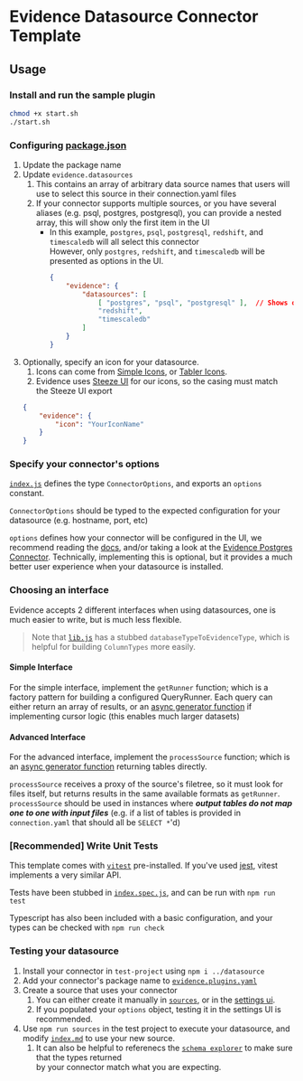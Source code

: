 # Evidence Datasource Connector Template

## Usage

### Install and run the sample plugin

```bash
chmod +x start.sh
./start.sh
```

### Configuring [package.json](./datasource/package.json)
1. Update the package name
2. Update `evidence.datasources`
    1. This contains an array of arbitrary data source names that users will use to select this source in their connection.yaml files
    2. If your connector supports multiple sources, or you have several aliases (e.g. psql, postgres, postgresql), you can provide a nested array, this will show only the first item in the UI
        - In this example, `postgres`, `psql`, `postgresql`, `redshift`, and `timescaledb` will all select this connector  
        However, only `postgres`, `redshift`, and `timescaledb` will be presented as options in the UI.
            ```json
            {
                "evidence": {
                    "datasources": [
                        [ "postgres", "psql", "postgresql" ],  // Shows only `postgres` in the UI
                        "redshift",
                        "timescaledb"
                    ]
                }
            }
            ```
3. Optionally, specify an icon for your datasource.
    1. Icons can come from [Simple Icons](https://simpleicons.org/), or [Tabler Icons](https://tabler-icons.io/).
    2. Evidence uses [Steeze UI](https://github.com/steeze-ui/icons#icon-packs) for our icons, so the casing must match  
        the Steeze UI export
   ```json
   {
       "evidence": {
           "icon": "YourIconName"
       }
   }
   ```

### Specify your connector's options

[`index.js`](./datasource/src/index.js) defines the type `ConnectorOptions`, and exports an `options` constant.  

`ConnectorOptions` should be typed to the expected configuration for your datasource (e.g. hostname, port, etc)  

`options` defines how your connector will be configured in the UI, we recommend reading the [docs](https://https://docs.evidence.dev/plugins/creating-a-plugin/datasources#options-specification), and/or taking a look at the [Evidence Postgres Connector](https://github.com/evidence-dev/evidence/blob/main/packages/datasources/postgres/index.cjs#L242). Technically, implementing this is optional, but it provides a much better user experience when your datasource is installed.

### Choosing an interface

Evidence accepts 2 different interfaces when using datasources, one is much easier to write, but is much less flexible.

> Note that [`lib.js`](./datasource/src/lib.js) has a stubbed `databaseTypeToEvidenceType`, which is helpful for building `ColumnTypes` more easily.

#### Simple Interface

For the simple interface, implement the `getRunner` function; which is a factory pattern for building a configured QueryRunner.
Each query can either return an array of results, or an [async generator function](https://developer.mozilla.org/en-US/docs/Web/JavaScript/Reference/Statements/async_function*) if implementing cursor logic (this enables much larger datasets)

#### Advanced Interface

For the advanced interface, implement the `processSource` function; which is an [async generator function](https://developer.mozilla.org/en-US/docs/Web/JavaScript/Reference/Statements/async_function*) returning tables directly.

`processSource` receives a proxy of the source's filetree, so it must look for files itself, but returns results in the same available formats as `getRunner`. `processSource` should be used in instances where ***output tables do not map one to one with input files*** (e.g. if a list of tables is provided in `connection.yaml` that should all be `SELECT *`'d)


### [Recommended] Write Unit Tests

This template comes with [`vitest`](https://vitest.dev/) pre-installed. If you've used [jest](https://jestjs.io/), vitest implements a very similar API.

Tests have been stubbed in [`index.spec.js`](./datasource/src/index.spec.js), and can be run with `npm run test`

Typescript has also been included with a basic configuration, and your types can be checked with `npm run check`

### Testing your datasource

1. Install your connector in `test-project` using `npm i ../datasource`
2. Add your connector's package name to [`evidence.plugins.yaml`](./test-project/evidence.plugins.yaml)
3. Create a source that uses your connector
   1. You can either create it manually in [`sources`](./test-project/sources/), or in the [settings ui](http://localhost:3000/settings).
   2. If you populated your `options` object, testing it in the settings UI is recommended.
4. Use `npm run sources` in the test project to execute your datasource, and modify [`index.md`](./test-project/pages/index.md) to use your new source.
   1. It can also be helpful to referenecs the [`schema explorer`](http://localhost:3000/explore/schema) to make sure that the types returned  
     by your connector match what you are expecting.
